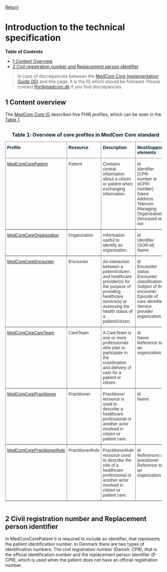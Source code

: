 
[Return](../../index.md)
# Introduction to the technical specification

**Table of Contents**
* [1 Content Overview](#1-content-overview)
* [2 Civil registration number and Replacement person identifier](#2-civil-registration-number-and-replacement-person-identifier)

> In case of discrepancies between the <a href="https://medcomfhir.dk/ig/core/" target="_blank">MedCom Core Implementation Guide (IG)</a>
 and this page, it is the IG which should be followed. Please contact <fhir@medcom.dk> if you find discrepancies.

## 1 Content overview
The <a href="https://medcomfhir.dk/ig/core/" target="_blank">MedCom Core IG</a> describes five FHIR profiles, which can be seen in the <a href="#Tab1">Table 1</a>. 


<style type="text/css">
.tg  {border-collapse:collapse;border-spacing:0;}
.tg td{border-color:black;border-style:solid;border-width:1px;font-family:Arial, sans-serif;font-size:14px;
  overflow:hidden;padding:10px 5px;word-break:normal;}
.tg th{border-color:black;border-style:solid;border-width:1px;font-family:Arial, sans-serif;font-size:14px;
  font-weight:normal;overflow:hidden;padding:10px 5px;word-break:normal;}
.tg .tg-67v1{border-color:inherit;color:#002134;font-weight:bold;text-align:left;vertical-align:top}
.tg .tg-i91a{border-color:inherit;color:#333333;text-align:left;vertical-align:top}
</style>
<div style="overflow-x:auto;">
<table class="tg" id="Tab1">
<caption style="color:#002134; font-weight:bold;text-align:center"> Table 1: Overview of core profiles in MedCom Core standard</caption>
<thead>
  <tr>
    <th class="tg-67v1">Profile</th>
    <th class="tg-67v1">Resource</th>
    <th class="tg-67v1">Description</th>
    <th class="tg-67v1">MustSupport elements</th>
  </tr>
</thead>
<tbody>
  <tr>
    <td class="tg-i91a"><a href="https://medcomfhir.dk/ig/core/StructureDefinition-medcom-core-patient.html" target="_blank">MedComCorePatient</a></td>
    <td class="tg-i91a">Patient</td>
    <td class="tg-i91a">Contains central information about a citizen or patient when exchanging information.</td>
    <td class="tg-i91a">id<br>Identifier (CPR-number or eCPR-number)<br>Name<br>Address<br>Telecom<br>Managing Organization<br>Deceased or not</td>
  </tr>
  <tr>
    <td class="tg-i91a"><a href="https://medcomfhir.dk/ig/core/StructureDefinition-medcom-core-organization.html" target="_blank">MedComCoreOrganization</a></td>
    <td class="tg-i91a">Organization</td>
    <td class="tg-i91a">Information useful to identify an organization.</td>
    <td class="tg-i91a">id<br>Identifier (SOR-id)<br>Name</td>
  </tr>
  <tr>
    <td class="tg-i91a"><a href="https://medcomfhir.dk/ig/core/StructureDefinition-medcom-core-encounter.html" target="_blank">MedComCoreEncounter</a></td>
    <td class="tg-i91a">Encounter</td>
    <td class="tg-i91a">An interaction between a patient/citizen and healthcare provider(s) for the purpose of providing healthcare service(s) or assessing the health status of a patient/citizen.</td>
    <td class="tg-i91a">id<br>Encounter status<br>Encounter classification<br>Subject of the encounter<br>Episode of care identifier<br>Service provider organization</td>
  </tr>
  <tr>
    <td class="tg-i91a"><a href="https://medcomfhir.dk/ig/core/StructureDefinition-medcom-core-careteam.html" target="_blank">MedComCoreCareTeam</a></td>
    <td class="tg-i91a">CareTeam</td>
    <td class="tg-i91a">A CareTeam is one or more professionals who plan to participate in the coordination and delivery of care for a patient or citizen.</td>
    <td class="tg-i91a">id<br>Name<br>Reference to an organization</td>
  </tr>
  <tr>
    <td class="tg-i91a"><a href="https://medcomfhir.dk/ig/core/StructureDefinition-medcom-core-practitioner.html" target="_blank">MedComCorePractitioner</a></td>
    <td class="tg-i91a">Practitioner</td>
    <td class="tg-i91a">Practitioner resource is used to describe a healthcare professional or another actor involved in citizen or patient care.</td>
    <td class="tg-i91a">id<br>Name</td>
  </tr>
  <tr>
    <td class="tg-i91a"><a href="https://medcomfhir.dk/ig/core/StructureDefinition-medcom-core-practitionerrole.html" target="_blank">MedComCorePractitionerRole</a></td>
    <td class="tg-i91a">PractitionerRole</td>
    <td class="tg-i91a">PractitionerRole resource used to describe the role of a healthcare professional or another actor involved in citizen or patient care.</td>
    <td class="tg-i91a">id<br>References a practitioner<br>Reference to an organization</td>
  </tr>
</tbody>
</table>
</div>


## 2 Civil registration number and Replacement person identifier
In MedComCorePatient it is required to include an identifier, that represents the patient identification number. In Denmark there are two types of identification numbers: 
The civil registration number (Danish: CPR), that is the official identification number and the replacement person identifier (E-CPR), which is used when the patient does not have an official registration number. 